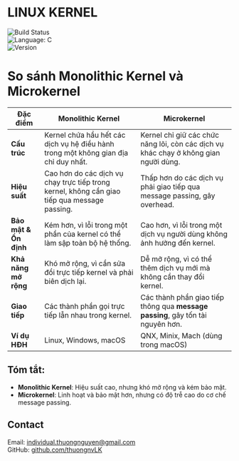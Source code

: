 #   **LINUX KERNEL**

![Build Status](https://img.shields.io/badge/build-in%20progress-yellow)            
![Language: C](https://img.shields.io/badge/Language-C-yellow?logo=c&style=flat-square)     
![Version](https://img.shields.io/badge/Version-1.0-green?style=flat-square)     

<!-- ##  **Table of Contents**
[Lesson 01: Setting Up Your First Keil µVision Project](#lesson-01-setting-up-your-first-keil-µvision-project) 
1. [Install Keil C ARM Package for STM32](#1-install-keil-c-arm-package-for-stm32)  
2. [µVision Software Packs Download and Install](#2-µvision-software-packs-download-and-install)  
3. [Create a New Project](#3-create-a-new-project)  
4. [Add Source Files](#4-add-source-files)  
5. [Configure Project Options](#5-configure-project-options)  
6. [Build the Project](#6-build-the-project)  
7. [Debug (Optional)](#7-debug-optional)  
8. [Download (Optional)](#8-download-optional)  

[Lesson 02: General-purpose I/Os (GPIO)](#lesson-02-general-purpose-ios-gpio)
1. [What is GPIO ?](#1-what-is-gpio)  
2. [What is the GPIO Port ?](#2-what-is-the-gpio-port)   
3. [GPIO Modes](#3-gpio-modes)  
  3.1. [GPIO Output](#31-gpio-output)    
  3.2. [GPIO Input](#32-gpio-input)   
  3.3. [GPIO Input Modes](#33-gpio-input-modes)               
    3.3.1. [High-impedance or Floating](#331-high-impedance-or-floating)    
    3.3.2. [Pull-up](#332-pull-up)  
    3.3.3. [Pull-down](#333-pull-down)  
  3.4. [GPIO Output Modes](#34-gpio-output-modes)  
    3.4.1. [Push-pull](#341-push-pull)  
    3.4.2. [Open-drain](#342-open-drain)  
  3.5. [Analog Mode](#35-analog-mode)  
  3.6. [Alternate Function Mode](#36-alternate-function-mode)  
4. [Blink LED PC13](#4-blink-led-pc13)
    4.1. [Địa chỉ các thanh ghi](#41-địa-chỉ-các-thanh-ghi)  
    4.2. [Enable the peripheral's clock](#42-enable-the-peripherals-clock)  
5. [STM32F10x Standard Peripherals Firmware Library](#5-stm32f10x-standard-peripherals-firmware-library)    
  5.1. [Cấu hình và sử dụng ngoại vi (GPIO)](#51-cấu-hình-và-sử-dụng-ngoại-vi-gpio)  
    5.1.1. 	[Cấp clock cho ngoại vi](#511-cấp-clock-cho-ngoại-vi)  
    5.1.2. [Cấu hình ngoại vi](#512-cấu-hình-ngoại-vi) 

[Lesson 03: Interrupt and Timer](#lesson-03-interrupt-and-timer)

[1. Interrupt](#1-interrupt)
1. [What is an Interrupt?](#11-what-is-an-interrupt)  
2. [How Interrupt Works](#12-how-interrupt-works)  
3. [Types of Interrupts](#13-types-of-interrupts)  
   - [1.3.1 Hardware Interrupts](#131-hardware-interrupts)  
   - [1.3.2 Software Interrupts](#132-software-interrupts)  
   - [1.3.3 Multiple Interrupts (Priority)](#133-multiple-interrupts-priority)  
   - [1.3.4 Interrupt Handler in STM Cortex-M](#134-interrupt-handler-in-stm-cortex-m)  
   - [1.3.5 Components of NVIC](#135-components-of-nvic)  
   - [1.3.6 Interrupt Request (IRQs) Table](#136-interrupt-request-irqs-table)  
   - [1.3.7 External Interrupt](#137-external-interrupt)  
   - [1.3.8 Timer Interrupt](#138-timer-interrupt)  
   - [1.3.9 Communication Interrupt](#139-communication-interrupt)  
4. [Priority](#14-priority)  

[2. Timer](#2-timer)
1. [What is a Timer?](#21-what-is-a-timer)  
2. [Timer Structure and Components](#22-timer-structure-and-components)  
3. [Timer Configuration Example](#23-timer-configuration-example)  
   - [3.1 RCC Configuration](#231-rcc-configuration)  
   - [3.2 GPIO Configuration](#232-gpio-configuration)  
   - [3.3 Timer Configuration](#233-timer-configuration)  
   - [3.4 Delay Function](#234-delay-function)  
4. [Code Example](#24-code-example)  
5. [Timer Operation](#25-timer-operation) 

[Lesson 04: Communication Protocols](#lesson-04-communication-protocols)
1. [Truyền nhận dữ liệu](#1-truyền-nhận-dữ-liệu)  
2. [SPI](#2-spi)  
3. [I2C](#3-i2c)  
4. [UART](#4-uart)  

[Lesson 05: SPI Software and Hardware](#lesson-05-spi-software-and-hardware)
1. [SPI software](#1-spi-software)  
2. [SPI hardware](#2-spi-hardware)  

[Lesson 06: I2C Software and Hardware](#lesson-06-i2c-software-and-hardware)
1. [I2C software](#1-i2c-software)  
2. [I2C hardware](#2-i2c-hardware)  

[Lesson 07: UART Software and Hardware](#lesson-07-uart-software-and-hardware)
1. [UART software](#1-uart-software)  
2. [UART hardware](#2-uart-hardware)  

[Lesson 08: Interrupt](#lesson-08-interrupt)
1. [External Interrupt](#1-external-interrupt)
2. [Timer Interrupt](#2-timer-interrupt) 
3. [Communication Interrupt](#3-communication-interrupt)

[Lesson 09: ADC](#lesson-09-adc)
1. [Định nghĩa](#1-định-nghĩa)  
2. [Sử dụng ADC trong STM32](#2-sử-dụng-adc-trong-stm32) 

[Lesson 10: DMA](#lesson-10-dma)
1. [Định nghĩa](#1-định-nghĩa)  
2. [Sử dụng ADC trong STM32](#2-dma-trong-stm32) 
3. [PWM](#3-pwm) 

[Lesson 11: Flash - Bootloader](#lesson-11-flash---bootloader)
1. [Flash](#1-flash)  
2. [Bootloader](#2-bootloader)  -->

# So sánh Monolithic Kernel và Microkernel

| Đặc điểm              | Monolithic Kernel                                  | Microkernel                                      |
|----------------------|------------------------------------------------|------------------------------------------------|
| **Cấu trúc**        | Kernel chứa hầu hết các dịch vụ hệ điều hành trong một không gian địa chỉ duy nhất. | Kernel chỉ giữ các chức năng lõi, còn các dịch vụ khác chạy ở không gian người dùng. |
| **Hiệu suất**       | Cao hơn do các dịch vụ chạy trực tiếp trong kernel, không cần giao tiếp qua message passing. | Thấp hơn do các dịch vụ phải giao tiếp qua message passing, gây overhead. |
| **Bảo mật & Ổn định** | Kém hơn, vì lỗi trong một phần của kernel có thể làm sập toàn bộ hệ thống. | Cao hơn, vì lỗi trong một dịch vụ người dùng không ảnh hưởng đến kernel. |
| **Khả năng mở rộng** | Khó mở rộng, vì cần sửa đổi trực tiếp kernel và phải biên dịch lại. | Dễ mở rộng, vì có thể thêm dịch vụ mới mà không cần thay đổi kernel. |
| **Giao tiếp**       | Các thành phần gọi trực tiếp lẫn nhau trong kernel. | Các thành phần giao tiếp thông qua **message passing**, gây tốn tài nguyên hơn. |
| **Ví dụ HĐH**       | Linux, Windows, macOS                             | QNX, Minix, Mach (dùng trong macOS) |

## Tóm tắt:
- **Monolithic Kernel**: Hiệu suất cao, nhưng khó mở rộng và kém bảo mật.
- **Microkernel**: Linh hoạt và bảo mật hơn, nhưng có độ trễ cao do cơ chế message passing.


## Contact
Email: individual.thuongnguyen@gmail.com    
GitHub: [github.com/thuongnvLK](https://github.com/thuongnvLK)